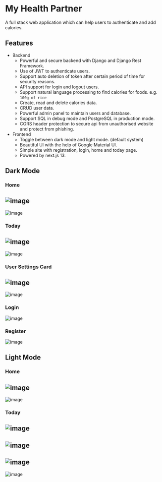 # My Health Partner
A full stack web application which can help users to authenticate and add calories.
## Features
- Backend
  - Powerful and secure backend with Django and Django Rest Framework.
  - Use of JWT to authenticate users.
  - Support auto deletion of token after certain period of time for security reasons.
  - API support for login and logout users.
  - Support natural language processing to find calories for foods. e.g. `100g of rice`
  - Create, read and delete calories data.
  - CRUD user data.
  - Powerful admin panel to maintain users and database.
  - Support SQL in debug mode and PostgreSQL in production mode.
  - CORS header protection to secure api from unauthorised website and protect from phishing.
- Frontend
  - Toggle between dark mode and light mode. (default system)
  - Beautiful UI with the help of Google Material UI.
  - Simple site with registration, login, home and today page.
  - Powered by next.js 13.

## Dark Mode
### Home
![image](https://user-images.githubusercontent.com/58896906/214679985-e83e4e6f-1efe-4000-bc81-fd077b405100.png)
-----------------
![image](https://user-images.githubusercontent.com/58896906/214680485-437ab078-c144-4183-9fe0-528df7b505d0.png)
### Today
![image](https://user-images.githubusercontent.com/58896906/214681039-96f81869-9bfa-46d8-abbb-4e9477a0181d.png)
-----------------
![image](https://user-images.githubusercontent.com/58896906/214681190-fd8944bf-e071-4843-ab3e-ac5a44c4cf97.png)
### User Settings Card
![image](https://user-images.githubusercontent.com/58896906/214681364-45c9f790-102f-425f-8e61-299e61d34745.png)
-----------------
![image](https://user-images.githubusercontent.com/58896906/214681554-4350a8e9-dfb6-409a-b22e-6ae0b7725095.png)
### Login
![image](https://user-images.githubusercontent.com/58896906/214682081-a81a119c-4ef4-4e8c-965c-83816334bb97.png)
### Register
![image](https://user-images.githubusercontent.com/58896906/214682500-d314c0ef-14a8-4809-a0ac-6fe99e91552a.png)
## Light Mode
### Home
![image](https://user-images.githubusercontent.com/58896906/214682947-023918e2-53b5-41ec-80f9-e19b52d9d3e9.png)
------------------
![image](https://user-images.githubusercontent.com/58896906/214683078-f8f88594-fa4c-48f9-87ef-570b32a23aea.png)
### Today
![image](https://user-images.githubusercontent.com/58896906/214683360-f1356b22-223b-4136-ab23-93a6e69ef2f0.png)
------------------
![image](https://user-images.githubusercontent.com/58896906/214683956-d4d24030-4087-4855-8110-4ccc8f8f981c.png)
------------------
![image](https://user-images.githubusercontent.com/58896906/214684043-f7856a6e-31dd-4f09-9f49-a84b67f5e788.png)
------------------
![image](https://user-images.githubusercontent.com/58896906/214684187-e2c1af24-0984-4de8-86bf-3b24688c37ed.png)
